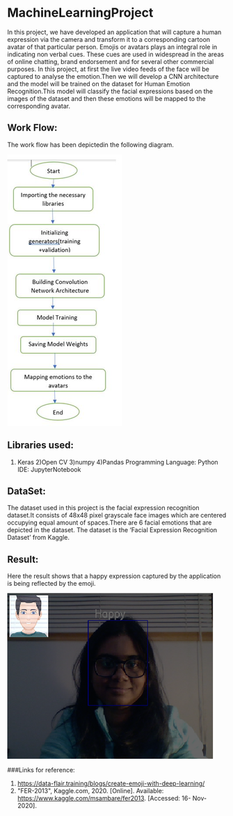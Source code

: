 # MachineLearningProject

In this project, we have developed an application that will capture a human expression via the camera and transform it to a corresponding cartoon avatar of that particular person. Emojis or avatars plays  an integral role in indicating non verbal cues. These cues are used in widespread in the areas of online chatting, brand endorsement and for several other commercial purposes. In this project, at first the live video feeds of the face will be captured to analyse the emotion.Then we will develop a CNN architecture and the model will be trained on the dataset for Human Emotion Recognition.This model will classify the facial expressions based on the images of the dataset and then these emotions will be mapped to the corresponding avatar.

## Work Flow:

The work flow has been depictedin the following diagram.

![workflow](workflow.JPG)

## Libraries used:
1) Keras
2)Open CV
3)numpy
4)Pandas
Programming Language: Python
IDE: JupyterNotebook

## DataSet:

The dataset used in this project is the facial expression recognition dataset.It consists of 48x48 pixel grayscale face images which are centered occupying equal amount of spaces.There are 6 facial emotions that are depicted in the dataset. The dataset is the ‘Facial Expression Recognition Dataset’ from Kaggle.

## Result:

Here the result shows that a happy expression captured by the application is being reflected by the emoji.

![Happy](Happy.png)

###Links for reference:

1) https://data-flair.training/blogs/create-emoji-with-deep-learning/
2) "FER-2013", Kaggle.com, 2020. [Online]. Available: https://www.kaggle.com/msambare/fer2013. [Accessed: 16- Nov- 2020].






